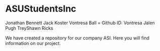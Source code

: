 # ASUStudentsInc
Jonathan Bennett
Jack Koster
Vontresa Ball = Github ID: Vontresa
Jalen Pugh
TreyShawn Ricks

We have created a repository for our company ASI. Here you will find information on our project.
